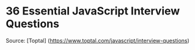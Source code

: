 # 36 Essential JavaScript Interview Questions

Source:
[Toptal] (https://www.toptal.com/javascript/interview-questions)

